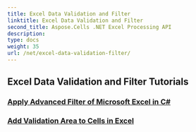 ```yaml
---
title: Excel Data Validation and Filter
linktitle: Excel Data Validation and Filter
second_title: Aspose.Cells .NET Excel Processing API
description: 
type: docs
weight: 35
url: /net/excel-data-validation-filter/
---
```


## Excel Data Validation and Filter Tutorials
### [Apply Advanced Filter of Microsoft Excel in C#](./apply-advanced-filter-of-microsoft-excel-in-csharp/)
### [Add Validation Area to Cells in Excel](./add-validation-area-to-cells-in-excel/)